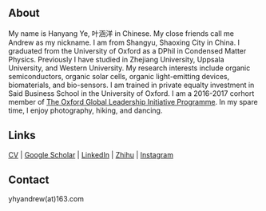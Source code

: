 ## About

My name is Hanyang Ye, 叶涵洋 in Chinese. My close friends call me Andrew as my nickname. I am from Shangyu, Shaoxing City in China. I graduated from the University of Oxford as a DPhil in Condensed Matter Physics. Previously I have studied in Zhejiang University, Uppsala University, and Western University. My research interests include organic semiconductors, organic solar cells, organic light-emitting devices, biomaterials, and bio-sensors. I am trained in private equalty investment in Said Business School in the University of Oxford. I am a 2016-2017 corhort member of [The Oxford Global Leadership Initiative Programme](https://oxfordcharacter.org/leadership/student-profiles). In my spare time, I enjoy photography, hiking, and dancing.

## Links

[CV](https://github.com/HanyangYe/hanyangye.github.io/raw/master/Hanyang_Ye_Curriculum_Vitae_SBS.pdf) | [Google Scholar](https://scholar.google.com/citations?hl=en&user=Tq6dZpcAAAAJ&view_op=list_works&gmla=AJsN-F70b9O7AN_by_e2h80_0udeuBKL2e87j52AOyyWdvtshJ08d0S9Ts-VtFhJaC8yTz6-AgX3VYVT6zqsnH0iRkLduXyChIwUnxX1M2ZHpnHkgy19GwI) | [LinkedIn](https://www.linkedin.com/in/hanyang-ye/) | [Zhihu](https://www.zhihu.com/people/an-de-lu-73-43) | [Instagram](https://www.instagram.com/hanyang_ye/)

## Contact

yhyandrew(at)163.com
